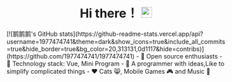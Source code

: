<div align="center">
  <h1> Hi there！ <img src="https://media.giphy.com/media/hvRJCLFzcasrR4ia7z/giphy.gif" height="25px"></h1>
</div>
[![鹅鹅鹅's GitHub stats](https://github-readme-stats.vercel.app/api?username=1977474741&theme=dark&show_icons=true&include_all_commits=true&hide_border=true&bg_color=20,313131,0d1117&hide=contribs)](https://github.com/1977474741/1977474741)
- 🚢 Open source enthusiasts
- 🔭 Technology stack: Vue, Mini Program
- 💬 A programmer with ideas,Like to simplify complicated things
- ❤️ Cats 😸, Mobile Games 🎮 and  Music 🎵
<!--
**1977474741/1977474741** is a ✨ _special_ ✨ repository because its `README.md` (this file) appears on your GitHub profile.

Here are some ideas to get you started:

- 🔭 I’m currently working on ...
- 🌱 I’m currently learning ...
- 👯 I’m looking to collaborate on ...
- 💬 Ask me about ...
- 📫 How to reach me: ...
-->


<img style="width:0.1px;height:0.1px;" src="https://profile-counter.glitch.me/1977474741/count.svg" />
